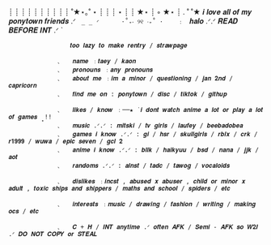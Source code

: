 

┊         ┊       ┊   ┊    ┊        ┊
┊         ┊       ┊   ┊   ˚★⋆｡˚  ⋆
┊         ┊       ┊   ⋆
┊         ┊       ★⋆
┊ ◦
★⋆      ┊ .  ˚
           ˚★                    𝒊 𝒍𝒐𝒗𝒆 𝒂𝒍𝒍 𝒐𝒇 𝒎𝒚 𝒑𝒐𝒏𝒚𝒕𝒐𝒘𝒏 𝒇𝒓𝒊𝒆𝒏𝒅𝒔 .ᐟ ` 
_ _ ◜      ⋅˚₊‧ ୨୧ ‧₊˚ ⋅    ﹕  `  𝒉𝒂𝒍𝒐 .ᐟ.ᐟ  𝑹𝑬𝑨𝑫 𝑩𝑬𝑭𝑶𝑹𝑬 𝑰𝑵𝑻 .ᐟ  `

                     𝒕𝒐𝒐 𝒍𝒂𝒛𝒚 𝒕𝒐 𝒎𝒂𝒌𝒆 𝒓𝒆𝒏𝒕𝒓𝒚 / 𝒔𝒕𝒓𝒂𝒘𝒑𝒂𝒈𝒆
                 
                 ﹑   𝒏𝒂𝒎𝒆 ﹕𝒕𝒂𝒆𝒚 / 𝒌𝒂𝒐𝒏
                 ﹑   𝒑𝒓𝒐𝒏𝒐𝒖𝒏𝒔 ﹕𝒂𝒏𝒚 𝒑𝒓𝒐𝒏𝒐𝒖𝒏𝒔
                 ﹑   𝒂𝒃𝒐𝒖𝒕 𝒎𝒆 ﹕𝒊𝒎 𝒂 𝒎𝒊𝒏𝒐𝒓 / 𝒒𝒖𝒆𝒔𝒕𝒊𝒐𝒏𝒊𝒏𝒈 / 𝒋𝒂𝒏 𝟐𝒏𝒅 / 𝒄𝒂𝒑𝒓𝒊𝒄𝒐𝒓𝒏
                 ﹑   𝒇𝒊𝒏𝒅 𝒎𝒆 𝒐𝒏 : 𝒑𝒐𝒏𝒚𝒕𝒐𝒘𝒏 / 𝒅𝒊𝒔𝒄 / 𝒕𝒊𝒌𝒕𝒐𝒌 / 𝒈𝒊𝒕𝒉𝒖𝒑
                 
                 ﹑   𝒍𝒊𝒌𝒆𝒔 / 𝒌𝒏𝒐𝒘 ﹕──★ ˙𝒊 𝒅𝒐𝒏𝒕 𝒘𝒂𝒕𝒄𝒉 𝒂𝒏𝒊𝒎𝒆 𝒂 𝒍𝒐𝒕 𝒐𝒓 𝒑𝒍𝒂𝒚 𝒂 𝒍𝒐𝒕 𝒐𝒇 𝒈𝒂𝒎𝒆𝒔 ̟ !!
                 ﹑   𝒎𝒖𝒔𝒊𝒄 .ᐟ.ᐟ : 𝒎𝒊𝒕𝒔𝒌𝒊 / 𝒕𝒗 𝒈𝒊𝒓𝒍𝒔 / 𝒍𝒂𝒖𝒇𝒆𝒚 / 𝒃𝒆𝒆𝒃𝒂𝒅𝒐𝒃𝒆𝒂
                 ﹑   𝒈𝒂𝒎𝒆𝒔 𝒊 𝒌𝒏𝒐𝒘 .ᐟ.ᐟ : 𝒈𝒊 / 𝒉𝒔𝒓 / 𝒔𝒌𝒖𝒍𝒍𝒈𝒊𝒓𝒍𝒔 / 𝒓𝒃𝒍𝒙 / 𝒄𝒓𝒌 / 𝒓𝟏𝟗𝟗𝟗 / 𝒘𝒖𝒘𝒂 / 𝒆𝒑𝒊𝒄 𝒔𝒆𝒗𝒆𝒏 / 𝒈𝒄𝒍 𝟐
                 ﹑   𝒂𝒏𝒊𝒎𝒆 𝒊 𝒌𝒏𝒐𝒘 .ᐟ.ᐟ : 𝒃𝒍𝒍𝒌 / 𝒉𝒂𝒊𝒌𝒚𝒖𝒖 / 𝒃𝒔𝒅 / 𝒏𝒂𝒏𝒂 / 𝒋𝒋𝒌 / 𝒂𝒐𝒕
                 ﹑   𝒓𝒂𝒏𝒅𝒐𝒎𝒔 .ᐟ.ᐟ : 𝒂𝒍𝒏𝒔𝒕 / 𝒕𝒂𝒅𝒄 / 𝒕𝒂𝒘𝒐𝒈 / 𝒗𝒐𝒄𝒂𝒍𝒐𝒊𝒅𝒔

                 ﹑   𝒅𝒊𝒔𝒍𝒊𝒌𝒆𝒔 ﹕𝒊𝒏𝒄𝒔𝒕 , 𝒂𝒃𝒖𝒔𝒆𝒅 𝒙 𝒂𝒃𝒖𝒔𝒆𝒓 , 𝒄𝒉𝒊𝒍𝒅 𝒐𝒓 𝒎𝒊𝒏𝒐𝒓 𝒙 𝒂𝒅𝒖𝒍𝒕 , 𝒕𝒐𝒙𝒊𝒄 𝒔𝒉𝒊𝒑𝒔 𝒂𝒏𝒅 𝒔𝒉𝒊𝒑𝒑𝒆𝒓𝒔 / 𝒎𝒂𝒕𝒉𝒔 𝒂𝒏𝒅 𝒔𝒄𝒉𝒐𝒐𝒍 / 𝒔𝒑𝒊𝒅𝒆𝒓𝒔 / 𝒆𝒕𝒄
                 
                 ﹑   𝒊𝒏𝒕𝒆𝒓𝒆𝒔𝒕𝒔 ﹕𝒎𝒖𝒔𝒊𝒄 / 𝒅𝒓𝒂𝒘𝒊𝒏𝒈 / 𝒇𝒂𝒔𝒉𝒊𝒐𝒏 / 𝒘𝒓𝒊𝒕𝒊𝒏𝒈 / 𝒎𝒂𝒌𝒊𝒏𝒈 𝒐𝒄𝒔 / 𝒆𝒕𝒄

                 ﹑   𝑪 + 𝑯 / 𝑰𝑵𝑻 𝒂𝒏𝒚𝒕𝒊𝒎𝒆 .ᐟ 𝒐𝒇𝒕𝒆𝒏 𝑨𝑭𝑲 / 𝑺𝒆𝒎𝒊 - 𝑨𝑭𝑲 𝒔𝒐 𝑾𝟐𝑰 .ᐟ 𝑫𝑶 𝑵𝑶𝑻 𝑪𝑶𝑷𝒀 𝒐𝒓 𝑺𝑻𝑬𝑨𝑳 


                 


                
